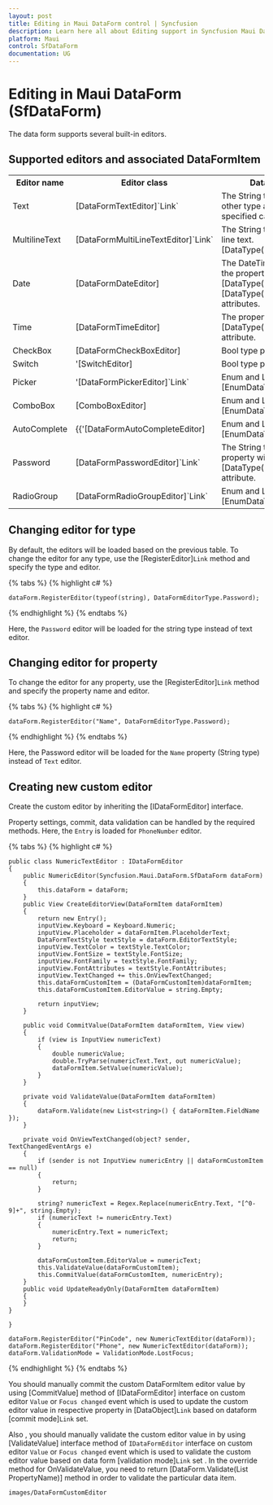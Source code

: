 ```yaml
---
layout: post
title: Editing in Maui DataForm control | Syncfusion
description: Learn here all about Editing support in Syncfusion Maui DataForm (SfDataForm) control, its elements and more.
platform: Maui
control: SfDataForm
documentation: UG
---
```


# Editing in Maui DataForm (SfDataForm)

The data form supports several built-in editors. 

## Supported editors and associated DataFormItem

<table>
<tr>
<th>Editor name</th>
<th>Editor class</th>
<th>Data Type/Attribute</th>
<th>Input control loaded</th>
</tr>
<tr>
<td>
Text
</td>
<td>
[DataFormTextEditor]`Link`
</td>
<td>
The String type property and any other type apart from the following specified cases.
</td>
<td>
[Entry]`Link`
</td>
</tr>
<tr>
<td>
MultilineText
</td>
<td>
[DataFormMultiLineTextEditor]`Link`
</td>
<td>
The String type property with multi line text.
[DataType(DataType.MultilineText)] 
</td>
<td>
{{'[Editor]`Link`
</td>
</tr>
<tr>
<td>
Date
</td>
<td>
[DataFormDateEditor]
</td>
<td>
The DateTime type property and the property with [DataType(DataType.Date)] and [DataType(DataType.DateTime)] attributes.
</td>
<td>
[DatePicker]
</td>
</tr>
<tr>
<td>
Time
</td>
<td>
[DataFormTimeEditor]
</td>
<td>
The property with [DataType(DataType.Time)] attribute.
</td>
<td>
[TimePicker]
</td>
</tr>
<tr>
<td>
CheckBox
</td>
<td>
[DataFormCheckBoxEditor]
</td>
<td>
Bool type property.
</td>
<td>
'[SfCheckBox]
</td>
</tr>
<tr>
<td>
Switch
</td>
<td>
'[SwitchEditor]
</td>
<td>
Bool type property.
</td>
<td>
'[Switch]
</td>
</tr>
<tr>
<td>
Picker
</td>
<td>
'[DataFormPickerEditor]`Link`
</td>
<td>
Enum and List type property. 
[EnumDataTypeAttribute]
</td>
<td>
'[Picker]`Link`
</td>
</tr>
<tr>
<td>
ComboBox
</td>
<td>
[ComboBoxEditor]
</td>
<td>
Enum and List type property.
[EnumDataTypeAttribute]
</td>
<td>
[SfComboBox]
</td>
</tr>
<tr>
<td>
AutoComplete
</td>
<td>
{{'[DataFormAutoCompleteEditor]
</td>
<td>
Enum and List type property.
[EnumDataTypeAttribute]
</td>
<td>
[SfAutoComplete]
</td>
</tr>
<tr>
<td>
Password
</td>
<td>
[DataFormPasswordEditor]`Link`
</td>
<td>
The String type property and property with 
[DataType(DataType.Password)] attribute.
</td>
<td>
[Entry]`Link`
</td>
</tr>
<tr>
<td>
RadioGroup
</td>
<td>
[DataFormRadioGroupEditor]`Link`
</td>
<td>
Enum and List type property. 
[EnumDataTypeAttribute]
</td>
<td>
[SfRadioGroup]`Link`
</td>
</tr>
</table>

## Changing editor for type

By default, the editors will be loaded based on the previous table. To change the editor for any type, use the [RegisterEditor]`Link` method and specify the type and editor.

{% tabs %}
{% highlight c# %}

    dataForm.RegisterEditor(typeof(string), DataFormEditorType.Password);

{% endhighlight %}
{% endtabs %}

Here, the `Password` editor will be loaded for the string type instead of text editor.

## Changing editor for property

To change the editor for any property, use the [RegisterEditor]`Link` method and specify the property name and editor.

{% tabs %}
{% highlight c# %}

    dataForm.RegisterEditor("Name", DataFormEditorType.Password);

{% endhighlight %}
{% endtabs %}

Here, the Password editor will be loaded for the `Name` property (String type) instead of `Text` editor.

## Creating new custom editor

Create the custom editor by inheriting the [IDataFormEditor] interface.

Property settings, commit, data validation can be handled by  the required methods. Here, the `Entry` is loaded for `PhoneNumber` editor.

{% tabs %}
{% highlight c# %}

    public class NumericTextEditor : IDataFormEditor 
    { 
        public NumericEditor(Syncfusion.Maui.DataForm.SfDataForm dataForm)
        {
            this.dataForm = dataForm;
        }
        public View CreateEditorView(DataFormItem dataFormItem) 
        { 
            return new Entry(); 
            inputView.Keyboard = Keyboard.Numeric;
            inputView.Placeholder = dataFormItem.PlaceholderText;
            DataFormTextStyle textStyle = dataForm.EditorTextStyle;
            inputView.TextColor = textStyle.TextColor;
            inputView.FontSize = textStyle.FontSize;
            inputView.FontFamily = textStyle.FontFamily;
            inputView.FontAttributes = textStyle.FontAttributes;
            inputView.TextChanged += this.OnViewTextChanged;
            this.dataFormCustomItem = (DataFormCustomItem)dataFormItem;
            this.dataFormCustomItem.EditorValue = string.Empty;

            return inputView;
        }
        
        public void CommitValue(DataFormItem dataFormItem, View view)
        {
            if (view is InputView numericText)
            {
                double numericValue;
                double.TryParse(numericText.Text, out numericValue);
                dataFormItem.SetValue(numericValue);
            }
        }
        
        private void ValidateValue(DataFormItem dataFormItem)
        {
            dataForm.Validate(new List<string>() { dataFormItem.FieldName });
        }

        private void OnViewTextChanged(object? sender, TextChangedEventArgs e)
        {
            if (sender is not InputView numericEntry || dataFormCustomItem == null)
            {
                return;
            }

            string? numericText = Regex.Replace(numericEntry.Text, "[^0-9]+", string.Empty);
            if (numericText != numericEntry.Text)
            {
                numericEntry.Text = numericText;
                return;
            }

            dataFormCustomItem.EditorValue = numericText;
            this.ValidateValue(dataFormCustomItem);
            this.CommitValue(dataFormCustomItem, numericEntry);
        }
        public void UpdateReadyOnly(DataFormItem dataFormItem)
        {
        }
    }
        
    } 

    dataForm.RegisterEditor("PinCode", new NumericTextEditor(dataForm));
    dataForm.RegisterEditor("Phone", new NumericTextEditor(dataForm));
    dataForm.ValidationMode = ValidationMode.LostFocus;

{% endhighlight %}
{% endtabs %}

You should manually commit the custom DataFormItem editor value by using [CommitValue]  method of [IDataFormEditor] interface on custom editor `Value` or `Focus changed` event which is used to update the custom editor value in respective property in [DataObject]`Link` based on dataform [commit mode]`Link` set. 

Also , you should manually validate the custom editor value in by using [ValidateValue] interface method of `IDataFormEditor` interface on custom editor `Value` or `Focus changed` event which is used to validate the custom editor value based on data form [validation mode]`Link` set . In the override method for OnValidateValue, you need to return [DataForm.Validate(List<string> PropertyName)] method in order to validate the particular data item.

`images/DataFormCustomEditor`
